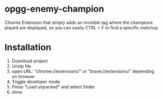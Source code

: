 # opgg-enemy-champion
Chrome Extension that simply adds an invisible tag where the champions played are displayed, so you can easily CTRL + F to find a specific matchup

# Installation
1. Download project
2. Unzip file
3. open URL: "chrome://extensions/" or "brave://extensions/" depending on browser
4. Toggle developer mode
5. Press "Load unpacked" and select folder
6. done
